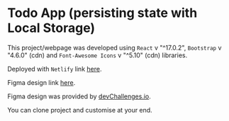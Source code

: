 # Todo App (persisting state with Local Storage)

This project/webpage was developed using `React` v "^17.0.2", `Bootstrap` v "4.6.0" (cdn) and `Font-Awesome Icons` v "^5.10" (cdn) libraries.

Deployed with `Netlify` link [here](https://todo-adeoluwa.netlify.app/).

Figma design link [here](https://www.figma.com/file/SClDA1weEGA3Mo8Is8Sbf2/todo?node-id=0%3A1).

Figma design was provided by [devChallenges.io](devChallenges.io).

You can clone project and customise at your end.

